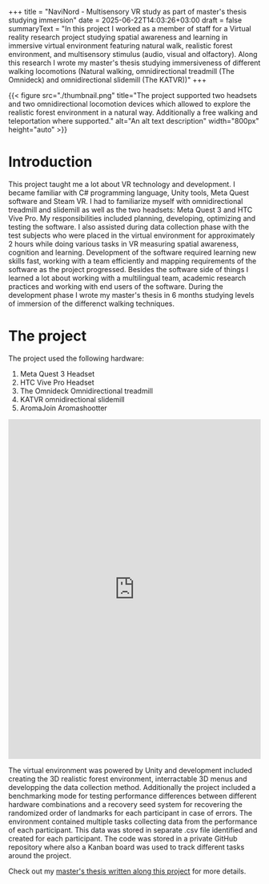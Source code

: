 +++
title = "NaviNord - Multisensory VR study as part of master's thesis studying immersion"
date = 2025-06-22T14:03:26+03:00
draft = false
summaryText = "In this project I worked as a member of staff for a Virtual reality research project studying spatial awareness and learning in immersive virtual environment featuring natural walk, realistic forest environment, and multisensory stimulus (audio, visual and olfactory). Along this research I wrote my master's thesis studying immersiveness of different walking locomotions (Natural walking, omnidirectional treadmill (The Omnideck) and omnidirectional slidemill (The KATVR))"
+++

{{< figure src="./thumbnail.png" title="The project supported two headsets and two omnidirectional locomotion devices which allowed to explore the realistic forest environment in a natural way. Additionally a free walking and teleportation where supported." alt="An alt text description" width="800px" height="auto" >}}

# Introduction

This project taught me a lot about VR technology and development. I became familiar with C# programming language, Unity tools, Meta Quest software and Steam VR. I had to familiarize myself with omnidirectional treadmill and slidemill as well as the two headsets: Meta Quest 3 and HTC Vive Pro. My responsibilities included planning, developing, optimizing and testing the software. I also assisted during data collection phase with the test subjects who were placed in the virtual environment for approximately 2 hours while doing various tasks in VR measuring spatial awareness, cognition and learning. Development of the software required learning new skills fast, working with a team efficiently and mapping requirements of the software as the project progressed. Besides the software side of things I learned a lot about working with a multilingual team, academic research practices and working with end users of the software. During the development phase I wrote my master's thesis in 6 months studying levels of immersion of the differenct walking techniques.

# The project

The project used the following hardware:

1. Meta Quest 3 Headset
2. HTC Vive Pro Headset
3. The Omnideck Omnidirectional treadmill
4. KATVR omnidirectional slidemill
5. AromaJoin Aromashootter


<iframe src="https://mfr.de-1.osf.io/render?url=https%3A%2F%2Fosf.io%2Fdownload%2Fyferv%2F%3Fdirect%26mode%3Drender"
    width="100%"
    scrolling="yes"
    height="677px"
    marginheight="0"
    frameborder="0"
    allowfullscreen
    webkitallowfullscreen
></iframe>


The virtual environment was powered by Unity and development included creating the 3D realistic forest environment, interractable 3D menus and developping the data collection method. Additionally the project included a benchmarking mode for testing performance differences between different hardware combinations and a recovery seed system for recovering the randomized order of landmarks for each participant in case of errors. The environment contained multiple tasks collecting data from the performance of each participant. This data was stored in separate .csv file identified and created for each participant. The code was stored in a private GitHub repository where also a Kanban board was used to track different tasks around the project.

Check out my [master's thesis written along this project](https://trepo.tuni.fi/handle/10024/228449) for more details.
